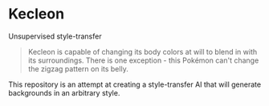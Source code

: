 # Kecleon
Unsupervised style-transfer

> Kecleon is capable of changing its body colors at will to blend in with its surroundings. There is one exception - this Pokémon can't change the zigzag pattern on its belly.

This repository is an attempt at creating a style-transfer AI that will generate backgrounds in an arbitrary style.
